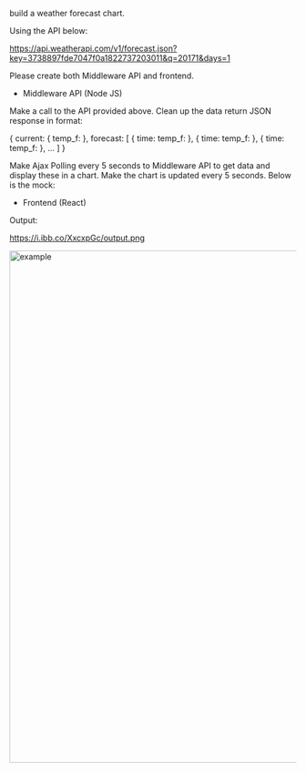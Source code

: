 build a weather forecast chart.

 

Using the API below:

 

https://api.weatherapi.com/v1/forecast.json?key=3738897fde7047f0a1822737203011&q=20171&days=1

 

Please create both Middleware API and frontend.

 

+ Middleware API (Node JS)

 

Make a call to the API provided above. Clean up the data return JSON response in format:

 

{
    current: {
      temp_f: 
    },
    forecast: [
      {
        time:
        temp_f:
      },
      {
        time:
        temp_f:
      },
      {
        time:
        temp_f:
      },
      ...
    ]
  }

 
 Make Ajax Polling every 5 seconds to Middleware API to get data and display these in a chart. Make the chart is updated every 5 seconds. Below is the mock:


 

+ Frontend (React)

Output:

https://i.ibb.co/XxcxpGc/output.png

<img width="900" alt="example" src="https://i.ibb.co/XxcxpGc/output.png"/>
